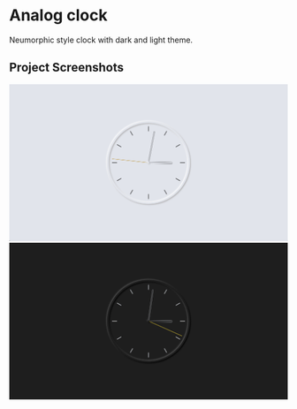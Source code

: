 # Analog clock

Neumorphic style clock with dark and light theme.

## Project Screenshots

![screenshot](assets/ScreenshotLight.png)
![screenshot](assets/ScreenshotDark.png)
